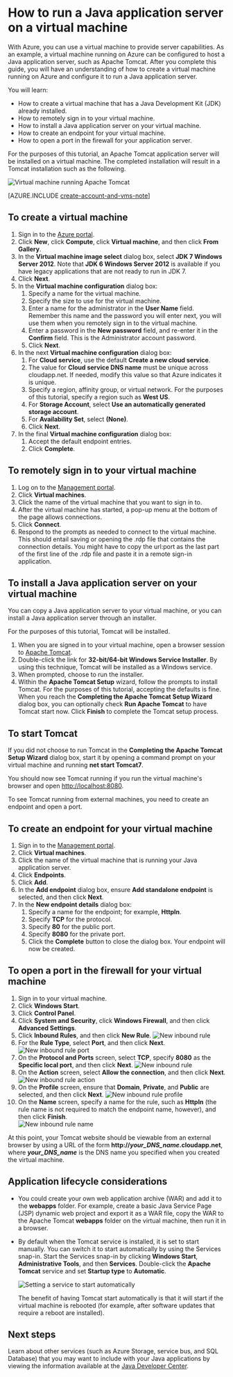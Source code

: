 <properties
	pageTitle="Tomcat on a virtual machine | Microsoft Azure"
	description="Learn how to create a Windows Virtual machine and configure the machine to run a Apache Tomcat application server."
	services="virtual-machines"
	documentationCenter="java"
	authors="rmcmurray"
	manager="wpickett"
	editor="jimbe"/>

<tags
	ms.service="virtual-machines"
	ms.workload="web"
	ms.tgt_pltfrm="vm-windows"
	ms.devlang="Java"
	ms.topic="article"
	ms.date="06/03/2015"
	ms.author="robmcm"/>

# How to run a Java application server on a virtual machine

With Azure, you can use a virtual machine to provide server capabilities. As an example, a virtual machine running on Azure can be configured to host a Java application server, such as Apache Tomcat. After you complete this guide, you will have an understanding of how to create a virtual machine running on Azure and configure it to run a Java application server.

You will learn:

* How to create a virtual machine that has a Java Development Kit (JDK) already installed.
* How to remotely sign in to your virtual machine.
* How to install a Java application server on your virtual machine.
* How to create an endpoint for your virtual machine.
* How to open a port in the firewall for your application server.

For the purposes of this tutorial, an Apache Tomcat application server will be installed on a virtual machine. The completed installation will result in a Tomcat installation such as the following.

![Virtual machine running Apache Tomcat][virtual_machine_tomcat]

[AZURE.INCLUDE [create-account-and-vms-note](../../includes/create-account-and-vms-note.md)]

## To create a virtual machine

1. Sign in to the [Azure portal](https://manage.windowsazure.com).
2. Click **New**, click **Compute**, click **Virtual machine**, and then click **From Gallery**.
3. In the **Virtual machine image select** dialog box, select **JDK 7 Windows Server 2012**.
Note that **JDK 6 Windows Server 2012** is available if you have legacy applications that are not ready to run in JDK 7.
4. Click **Next**.
5. In the **Virtual machine configuration** dialog box:
    1. Specify a name for the virtual machine.
    2. Specify the size to use for the virtual machine.
    3. Enter a name for the administrator in the **User Name** field. Remember this name and the password you will enter next, you will use them when you remotely sign in to the virtual machine.
    4. Enter a password in the **New password** field, and re-enter it in the **Confirm** field. This is the Administrator account password.
    5. Click **Next**.
6. In the next **Virtual machine configuration** dialog box:
    1. For **Cloud service**, use the default **Create a new cloud service**.
    2. The value for **Cloud service DNS name** must be unique across cloudapp.net. If needed, modify this value so that Azure indicates it is unique.
    2. Specify a region, affinity group, or virtual network. For the purposes of this tutorial, specify a region such as **West US**.
    2. For **Storage Account**, select **Use an automatically generated storage account**.
    3. For **Availability Set**, select **(None)**.
    4. Click **Next**.
7. In the final **Virtual machine configuration** dialog box:
    1. Accept the default endpoint entries.
    2. Click **Complete**.

## To remotely sign in to your virtual machine

1. Log on to the [Management portal](https://manage.windowsazure.com).
2. Click **Virtual machines**.
3. Click the name of the virtual machine that you want to sign in to.
4. After the virtual machine has started, a pop-up menu at the bottom of the page allows connections.
5. Click **Connect**.
6. Respond to the prompts as needed to connect to the virtual machine. This should entail saving or opening the .rdp file that contains the connection details. You might have to copy the url:port as the last part of the first line of the .rdp file and paste it in a remote sign-in application.

## To install a Java application server on your virtual machine

You can copy a Java application server to your virtual machine, or you can install a Java application server through an installer.

For the purposes of this tutorial, Tomcat will be installed.

1. When you are signed in to your virtual machine, open a browser session to [Apache Tomcat](http://tomcat.apache.org/download-70.cgi).
2. Double-click the link for **32-bit/64-bit Windows Service Installer**. By using this technique, Tomcat will be installed as a Windows service.
3. When prompted, choose to run the installer.
4. Within the **Apache Tomcat Setup** wizard, follow the prompts to install Tomcat. For the purposes of this tutorial, accepting the defaults is fine. When you reach the **Completing the Apache Tomcat Setup Wizard** dialog box, you can optionally check **Run Apache Tomcat** to have Tomcat start now. Click **Finish** to complete the Tomcat setup process.

## To start Tomcat
If you did not choose to run Tomcat in the **Completing the Apache Tomcat Setup Wizard** dialog box, start it by opening a command prompt on your virtual machine and running **net start Tomcat7**.

You should now see Tomcat running if you run the virtual machine's browser and open <http://localhost:8080>.

To see Tomcat running from external machines, you need to create an endpoint and open a port.

## To create an endpoint for your virtual machine
1. Sign in to the [Management portal](https://manage.windowsazure.com).
2. Click **Virtual machines**.
3. Click the name of the virtual machine that is running your Java application server.
4. Click **Endpoints**.
5. Click **Add**.
6. In the **Add endpoint** dialog box, ensure **Add standalone endpoint** is selected, and then click **Next**.
7. In the **New endpoint details** dialog box:
    1. Specify a name for the endpoint; for example, **HttpIn**.
    2. Specify **TCP** for the protocol.
    3. Specify **80** for the public port.
    4. Specify **8080** for the private port.
    5. Click the **Complete** button to close the dialog box. Your endpoint will now be created.

## To open a port in the firewall for your virtual machine
1. Sign in to your virtual machine.
2. Click **Windows Start**.
3. Click **Control Panel**.
4. Click **System and Security**, click **Windows Firewall**, and then click **Advanced Settings**.
5. Click **Inbound Rules**, and then click **New Rule**.
 ![New inbound rule][NewIBRule]
6. For the **Rule Type**, select **Port**, and then click **Next**.
 ![New inbound rule port][NewRulePort]
7. On the **Protocol and Ports** screen, select **TCP**, specify **8080** as the **Specific local port**, and then click **Next**.
 ![New inbound rule ][NewRuleProtocol]
8. On the **Action** screen, select **Allow the connection**, and then click **Next**.
 ![New inbound rule action][NewRuleAction]
9. On the **Profile** screen, ensure that **Domain**, **Private**, and **Public** are selected, and then click **Next**.
 ![New inbound rule profile][NewRuleProfile]
10. On the **Name** screen, specify a name for the rule, such as **HttpIn** (the rule name is not required to match the endpoint name, however), and then click **Finish**.  
 ![New inbound rule name][NewRuleName]

At this point, your Tomcat website should be viewable from an external browser by using a URL of the form **http://*your\_DNS\_name*.cloudapp.net**, where ***your\_DNS\_name*** is the DNS name you specified when you created the virtual machine.

## Application lifecycle considerations
* You could create your own web application archive (WAR) and add it to the **webapps** folder. For example, create a basic Java Service Page (JSP) dynamic web project and export it as a WAR file, copy the WAR to the Apache Tomcat **webapps** folder on the virtual machine, then run it in a browser.
* By default when the Tomcat service is installed, it is set to start manually. You can switch it to start automatically by using the Services snap-in. Start the Services snap-in by clicking **Windows Start**, **Administrative Tools**, and then **Services**. Double-click the **Apache Tomcat** service  and set **Startup type** to **Automatic**.

    ![Setting a service to start automatically][service_automatic_startup]

    The benefit of having Tomcat start automatically is that it will start if the virtual machine is rebooted (for example, after software updates that require a reboot are installed).

## Next steps
Learn about other services (such as Azure Storage, service bus, and SQL Database) that you may want to include with your Java applications by viewing the information available at the [Java Developer Center](http://azure.microsoft.com/develop/java/).

[virtual_machine_tomcat]: ./media/virtual-machines-java-run-tomcat-application-server/WA_VirtualMachineRunningApacheTomcat.png

[service_automatic_startup]: ./media/virtual-machines-java-run-tomcat-application-server/WA_TomcatServiceAutomaticStart.png









[NewIBRule]: ./media/virtual-machines-java-run-tomcat-application-server/NewInboundRule.png
[NewRulePort]: ./media/virtual-machines-java-run-tomcat-application-server/NewRulePort.png
[NewRuleProtocol]: ./media/virtual-machines-java-run-tomcat-application-server/NewRuleProtocol.png
[NewRuleAction]: ./media/virtual-machines-java-run-tomcat-application-server/NewRuleAction.png
[NewRuleName]: ./media/virtual-machines-java-run-tomcat-application-server/NewRuleName.png
[NewRuleProfile]: ./media/virtual-machines-java-run-tomcat-application-server/NewRuleProfile.png

